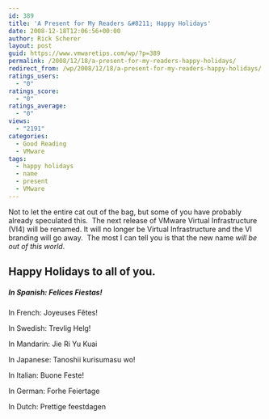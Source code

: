 ```yaml
---
id: 389
title: 'A Present for My Readers &#8211; Happy Holidays'
date: 2008-12-18T12:06:56+00:00
author: Rick Scherer
layout: post
guid: https://www.vmwaretips.com/wp/?p=389
permalink: /2008/12/18/a-present-for-my-readers-happy-holidays/
redirect_from: /wp/2008/12/18/a-present-for-my-readers-happy-holidays/
ratings_users:
  - "0"
ratings_score:
  - "0"
ratings_average:
  - "0"
views:
  - "2191"
categories:
  - Good Reading
  - VMware
tags:
  - happy holidays
  - name
  - present
  - VMware
---
```

Not to let the entire cat out of the bag, but some of you have probably already speculated this.  The next release of VMware Virtual Infrastructure (VI4) will be renamed. It will no longer be Virtual Infrastructure and the VI branding will go away.  The most I can tell you is that the new name _will be out of this world_.

## Happy Holidays to all of you.

##### In Spanish: Felices Fiestas!
  
In French: Joyeuses Fêtes!
  
In Swedish: Trevlig Helg!
  
In Mandarin: Jie Ri Yu Kuai
  
In Japanese: Tanoshii kurisumasu wo!
  
In Italian: Buone Feste!
  
In German: Forhe Feiertage
  
In Dutch: Prettige feestdagen